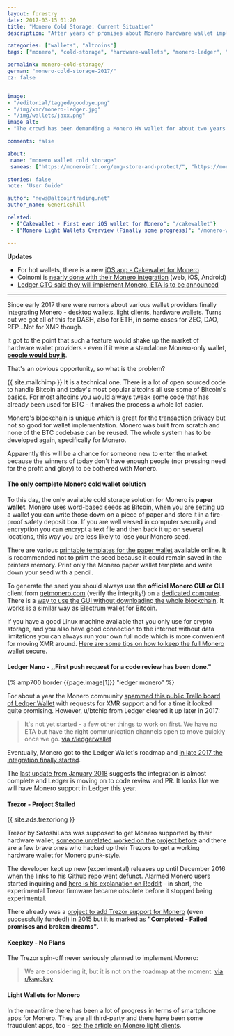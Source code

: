 ```yaml
---
layout: forestry
date: 2017-03-15 01:20
title: "Monero Cold Storage: Current Situation"
description: "After years of promises about Monero hardware wallet implementations in 2018 we are finally getting ... Ledger wallet in beta. Let's not get out hopes up."

categories: ["wallets", "altcoins"]
tags: ["monero", "cold-storage", "hardware-wallets", "monero-ledger", "monero-trezor"]

permalink: monero-cold-storage/
german: "monero-cold-storage-2017/"
cz: false


image:
- "/editorial/tagged/goodbye.png"
- "/img/xmr/monero-ledger.jpg"
- "/img/wallets/jaxx.png"
image_alt:
- "The crowd has been demanding a Monero HW wallet for about two years now but there still isn't a convenient cold storage for XMR in 2018."

comments: false

about:
 name: "monero wallet cold storage"
 sameas: ["https://moneroinfo.org/eng-store-and-protect/", "https://monero.stackexchange.com/questions/tagged/cold-storage"]

stories: false
note: 'User Guide'

author: "news@altcointrading.net"
author_name: GenericShill

related:
 - {"Cakewallet - First ever iOS wallet for Monero": "/cakewallet"}
 - {"Monero Light Wallets Overview (Finally some progress)": "/monero-wallet/"}

---
```



**Updates**

* For hot wallets, there is a new [iOS app - Cakewallet for Monero](/cakewallet)
* Coinomi is [nearly done with their Monero integration](https://twitter.com/kimionis/status/954112970338029570) (web, iOS, Android)
* [Ledger CTO said they will implement Monero, ETA is to be announced](https://www.altcointrading.net/ledger-monero)


<hr>


Since early 2017 there were rumors about various wallet providers finally integrating Monero - desktop wallets, light clients, hardware wallets. Turns out we got all of this for DASH, also for ETH, in some cases for ZEC, DAO, REP...Not for XMR though.

It got to the point that such a feature would shake up the market of hardware wallet providers - even if it were a standalone Monero-only wallet, **[people would buy it](https://www.reddit.com/r/Monero/comments/5lf9ns/is_there_any_update_on_monero_support_for_the/)**.

That's an obvious opportunity, so what is the problem?

{{ site.mailchimp }} It is a technical one. There is a lot of open sourced code to handle Bitcoin and today's most popular altcoins all use some of Bitcoin's basics. For most altcoins you would always tweak some code that has already been used for BTC - it makes the process a whole lot easier.

Monero's blockchain is unique which is great for the transaction privacy but not so good for wallet implementation. Monero was built from scratch and none of the BTC codebase can be reused. The whole system has to be developed again, specifically for Monero.

Apparently this will be a chance for someone new to enter the market because the winners of today don't have enough people (nor pressing need for the profit and glory) to be bothered with Monero.

#### The only complete Monero cold wallet solution

To this day, the only available cold storage solution for Monero is **paper wallet**. Monero uses word-based seeds as Bitcoin, when you are setting up a wallet you can write those down on a piece of paper and store it in a fire-proof safety deposit box. If you are well versed in computer security and encryption you can encrypt a text file and then back it up on several locations, this way you are less likely to lose your Monero seed.

There are various [printable templates for the paper wallet](https://www.monero.how/monero-paper-wallet-offline-cold-storage) available online. It is recommended not to print the seed because it could remain saved in the printers memory. Print only the Monero paper wallet template and write down your seed with a pencil.

To generate the seed you should always use the **official Monero GUI or CLI** client from [getmonero.com](https://getmonero.org/downloads/) (verify the integrity!) on a [dedicated computer](/security/device-management). There is a [way to use the GUI without downloading the whole blockchain](https://getmonero.org/resources/user-guides/remote_node_gui.html). It works is a similar way as Electrum wallet for Bitcoin.

If you have a good Linux machine available that you only use for crypto storage, and you also have good connection to the internet without data limitations you can always run your own full node which is more convenient for moving XMR around. [Here are some tips on how to keep the full Monero wallet secure](https://monero.stackexchange.com/questions/7330/best-practices-to-keep-monero-wallet-secure).

#### Ledger Nano - ,,First push request for a code review has been done."

{% amp700 border {{page.image[1]}} "ledger monero" %}

For about a year the Monero community [spammed this public Trello board of Ledger Wallet](https://trello.com/c/wsK0myEm/52-monero-support) with requests for XMR support and for a time it looked quite promising. However, u/btchip from Ledger cleared it up later in 2017:

> It's not yet started - a few other things to work on first. We have no ETA but have the right communication channels open to move quickly once we go. [via r/ledgerwallet](https://www.reddit.com/r/Monero/comments/5lf9ns/is_there_any_update_on_monero_support_for_the/dbvmfo0/)

Eventually, Monero got to the Ledger Wallet's roadmap and [in late 2017 the integration finally started](https://www.reddit.com/r/Monero/comments/6y2kcf/ledger_hardware_wallet_monero_integration_started/).

The [last update from January 2018](https://www.reddit.com/r/Monero/comments/7pfj0z/ledger_hardware_wallet_monero_integration_some/) suggests the integration is almost complete and Ledger is moving on to code review and PR. It looks like we will have Monero support in Ledger this year.

#### Trezor - Project Stalled

<p>
{{ site.ads.trezorlong }}
</p>

Trezor by SatoshiLabs was supposed to get Monero supported by their hardware wallet, [someone unrelated worked on the project before](https://forum.getmonero.org/4/academic-and-technical/2495/experimental-trezor-firmware-testing) and there are a few brave ones who hacked up their Trezors to get a working hardware wallet for Monero punk-style.

The developer kept up new (experimental) releases up until December 2016 when the links to his Github repo went defunct. Alarmed Monero users started inquiring and [here is his explanation on Reddit](https://www.reddit.com/r/TREZOR/comments/5ezhly/monero_with_trezor/) - in short, the experimental Trezor firmware became obsolete before it stopped being experimental.

There already was a [project to add Trezor support for Monero](https://forum.getmonero.org/9/work-in-progress/265/adding-monero-support-for-trezor?page=&noscroll=1#post-1520) (even successfully funded!) in 2015 but it is marked as **"Completed  -  Failed promises and broken dreams"**.

#### Keepkey - No Plans

The Trezor spin-off never seriously planned to implement Monero:

> We are considering it, but it is not on the roadmap at the moment. [ via r/keepkey](https://www.reddit.com/r/keepkey/comments/5m58vv/monero_support/dc1fkzx/)

#### Light Wallets for Monero

In the meantime there has been a lot of progress in terms of smartphone apps for Monero. They are all third-party and there have been some fraudulent apps, too - [see the article on Monero light clients](/monero-wallet/).
